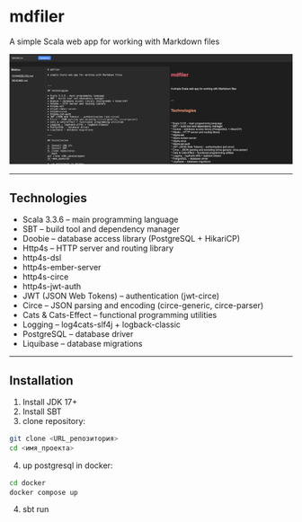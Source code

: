# mdfiler

A simple Scala web app for working with Markdown files

![img](doc/images/ui0.0.1.png)

---

## Technologies

* Scala 3.3.6 – main programming language
* SBT – build tool and dependency manager
* Doobie – database access library (PostgreSQL + HikariCP)
* Http4s – HTTP server and routing library
* http4s-dsl
* http4s-ember-server
* http4s-circe
* http4s-jwt-auth
* JWT (JSON Web Tokens) – authentication (jwt-circe)
* Circe – JSON parsing and encoding (circe-generic, circe-parser)
* Cats & Cats-Effect – functional programming utilities
* Logging – log4cats-slf4j + logback-classic
* PostgreSQL – database driver
* Liquibase – database migrations

---

## Installation

1. Install JDK 17+
2. Install SBT
3. clone repository:
```bash
git clone <URL_репозитория>
cd <имя_проекта>
```
4. up postgresql in docker:
```bash
cd docker
docker compose up
```
4. sbt run
